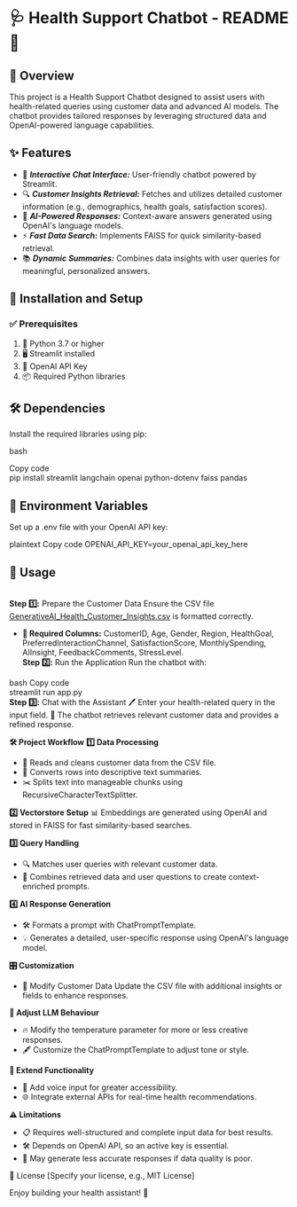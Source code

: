 # __🩺 Health Support Chatbot - README 📖__

## __🌟 Overview__
This project is a Health Support Chatbot designed to assist users with health-related queries using customer data and advanced AI models. The chatbot provides tailored responses by leveraging structured data and OpenAI-powered language capabilities.

## __✨ Features__
- 💬 ___Interactive Chat Interface:___ User-friendly chatbot powered by Streamlit.
- 🔍 ___Customer Insights Retrieval:___ Fetches and utilizes detailed customer information (e.g., demographics, health goals, satisfaction scores).
- 🤖 ___AI-Powered Responses:___ Context-aware answers generated using OpenAI's language models.
- ⚡ ___Fast Data Search:___ Implements FAISS for quick similarity-based retrieval.
- 📚 ___Dynamic Summaries:___ Combines data insights with user queries for meaningful, personalized answers.
  
## __🚀 Installation and Setup__
### __✅ Prerequisites__
1. 🐍 Python 3.7 or higher
2. 🖥️ Streamlit installed
3. 🔑 OpenAI API Key
4. 📦 Required Python libraries
   
## __🛠️ Dependencies__
Install the required libraries using pip:

bash

Copy code
</br>pip install streamlit langchain openai python-dotenv faiss pandas

## __🔐 Environment Variables__
Set up a .env file with your OpenAI API key:

plaintext
Copy code
OPENAI_API_KEY=your_openai_api_key_here

## __🏃 Usage__
</br>__Step 1️⃣:__ Prepare the Customer Data
Ensure the CSV file [GenerativeAI_Health_Customer_Insights.csv](Cleaning_GenerativeAI_Health_Customer_Insights.csv) is formatted correctly.

- __🔑 Required Columns:__
CustomerID, Age, Gender, Region, HealthGoal, PreferredInteractionChannel, SatisfactionScore, MonthlySpending, AIInsight, FeedbackComments, StressLevel.
</br>__Step 2️⃣:__ Run the Application
Run the chatbot with:

bash
Copy code
</br> streamlit run app.py
</br>__Step 3️⃣:__ Chat with the Assistant
🖊️ Enter your health-related query in the input field.
🧠 The chatbot retrieves relevant customer data and provides a refined response.

__🛠️ Project Workflow__
__1️⃣ Data Processing__
- 📄 Reads and cleans customer data from the CSV file.
- 📝 Converts rows into descriptive text summaries.
- ✂️ Splits text into manageable chunks using RecursiveCharacterTextSplitter.

__2️⃣ Vectorstore Setup__
📊 Embeddings are generated using OpenAI and stored in FAISS for fast similarity-based searches.

__3️⃣ Query Handling__
- 🔍 Matches user queries with relevant customer data.
- 🧩 Combines retrieved data and user questions to create context-enriched prompts.

__4️⃣ AI Response Generation__
- 🛠️ Formats a prompt with ChatPromptTemplate.
- 💡 Generates a detailed, user-specific response using OpenAI's language model.
  
__🎛️ Customization__
- 🔄 Modify Customer Data
Update the CSV file with additional insights or fields to enhance responses.

__🎨 Adjust LLM Behaviour__
- 🔥 Modify the temperature parameter for more or less creative responses.
- 🖋️ Customize the ChatPromptTemplate to adjust tone or style.
  
__🧩 Extend Functionality__
- 🎤 Add voice input for greater accessibility.
- 🌐 Integrate external APIs for real-time health recommendations.
  
__⚠️ Limitations__
- 📋 Requires well-structured and complete input data for best results.
- 🛠️ Depends on OpenAI API, so an active key is essential.
- 🤔 May generate less accurate responses if data quality is poor.

📜 License
[Specify your license, e.g., MIT License]

Enjoy building your health assistant! 🌟






